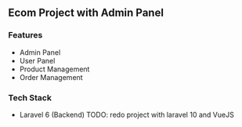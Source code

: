 ## Ecom Project with Admin Panel

### Features
- Admin Panel
- User Panel
- Product Management
- Order Management
  
### Tech Stack
- Laravel 6 (Backend)
TODO: redo project with laravel 10 and VueJS